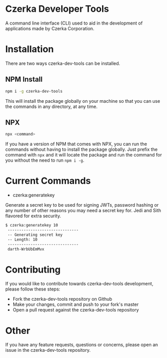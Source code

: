 # Czerka Developer Tools

A command line interface (CLI) used to aid in the development of applications made by Czerka Corporation.

# Installation

There are two ways czerka-dev-tools can be installed.

## NPM Install

```bash
npm i -g czerka-dev-tools
```

This will install the package globally on your machine so that you can use the commands in any directory, at any time.

## NPX

```bash
npx <command>
```

If you have a version of NPM that comes with NPX, you can run the commands without having to install the package globally. Just prefix the command with `npx` and it will locate the package and run the command for you without the need to run `npm i -g`.

# Current Commands

- czerka:generatekey

Generate a secret key to be used for signing JWTs, password hashing or any number of other reasons you may need a secret key for. Jedi and Sith flavored for extra security.

```bash
$ czerka:generatekey 10
 -------------------------------
 -- Generating secret key
 -- Length: 10
 -------------------------------
 darth-WrbUbEmMvx
```

# Contributing

If you would like to contribute towards czerka-dev-tools development, please follow these steps:

- Fork the czerka-dev-tools repository on Github
- Make your changes, commit and push to your fork's master
- Open a pull request against the czerka-dev-tools repository

# Other

If you have any feature requests, questions or concerns, please open an issue in the czerka-dev-tools repository.
